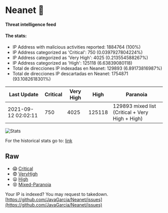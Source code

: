 # Neanet :hocho:
#### Threat intelligence feed
#### The stats:

- IP Address with malicious activities reported: 1884764 (100%)
- IP Address categorized as 'Critical':  750 (0.0397927804224%)
- IP Address categorized as 'Very High':  4025 (0.213554588267%)
- IP Address categorized as 'High':  125118 (6.63839080118)
- Total de direcciones IP indexadas en Neanet:  129893 (6.89173816987%)
- Total de direcciones IP descartadas en Neanet:  1754871 (93.1082618301%)

| Last Update | Critical | Very High | High | Paranoia |
| --- | --- | --- | --- | --- |
| 2021-09-12 02:02:11 | 750 | 4025 | 125118 | 129893 mixed list (Critical + Very High + High)|

![Stats](https://docs.google.com/spreadsheets/d/e/2PACX-1vSnaNMIXVabIpDJjufMlzH7poXnshF3mgd8Is1g9ytUEzVsP5my4Trn8f-xkoLLQ38xpL3HtmUexLo6/pubchart?oid=501124687&format=image)

For the historical stats go to: [link](/stats.csv)
## Raw
- :scream: [Critical](https://raw.githubusercontent.com/JavaGarcia/Neanet/master/blacklists/neanet_critical.txt)
- :fearful: [VeryHigh](https://raw.githubusercontent.com/JavaGarcia/Neanet/master/blacklists/neanet_veryHigh.txtt)
- :frowning: [High](https://raw.githubusercontent.com/JavaGarcia/Neanet/master/blacklists/neanet_high.txt)
- :dizzy_face: [Mixed-Paranoia](https://raw.githubusercontent.com/JavaGarcia/Neanet/master/blacklists/neanet_all.txt)


Your IP is indexed? You may request to takedown. [https://github.com/JavaGarcia/Neanet/issues](https://github.com/JavaGarcia/Neanet/issues)

































































































































































































































































































































































































































































































































































































































































































































































































































































































































































































































































































































































































































































































































































































































































































































































































































































































































































































































































































































































































































































































































































































































































































































































































































































































































































































































































































































































































































































































































































































































































































































































































































































































































































































































































































































































































































































































































































































































































































































































































































































































































































































































































































































































































































































































































































































































































































































































































































































































































































































































































































































































































































































































































































































































































































































































































































































































































































































































































































































































































































































































































































































































































































































































































































































































































































































































































































































































































































































































































































































































































































































































































































































































































































































































































































































































































































































































































































































































































































































































































































































































































































































































































































































































































































































































































































































































































































































































































































































































